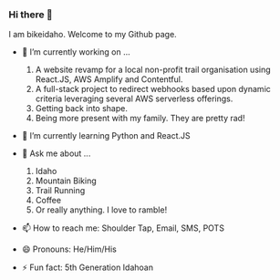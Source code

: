 ### Hi there 👋

I am bikeidaho. Welcome to my Github page.  


- 🔭 I’m currently working on ...
   1. A website revamp for a local non-profit trail organisation using React.JS, AWS Amplify and Contentful.  
   1. A full-stack project to redirect webhooks based upon dynamic criteria leveraging several AWS serverless offerings.  
   1. Getting back into shape.  
   1. Being more present with my family. They are pretty rad!  

- 🌱 I’m currently learning Python and React.JS

- 💬 Ask me about ...  
   1. Idaho
   1. Mountain Biking
   1. Trail Running
   1. Coffee
   1. Or really anything. I love to ramble!

- 📫 How to reach me: Shoulder Tap, Email, SMS, POTS

- 😄 Pronouns: He/Him/His

- ⚡ Fun fact: 5th Generation Idahoan

